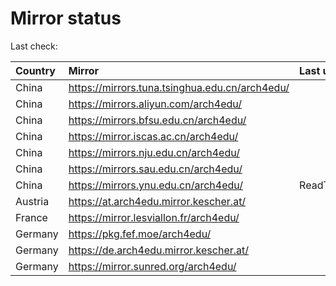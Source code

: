 <script src="./time.js"></script>
# Mirror status
Last check: <script type="text/javascript">localize(1690607720.551765);</script>

|Country|Mirror|Last update|
|:------|:-----|:----------|
|China|https://mirrors.tuna.tsinghua.edu.cn/arch4edu/|<script type="text/javascript">localize(1690568925);</script>|
|China|https://mirrors.aliyun.com/arch4edu/|<script type="text/javascript">localize(1690526132);</script>|
|China|https://mirrors.bfsu.edu.cn/arch4edu/|<script type="text/javascript">localize(1690568925);</script>|
|China|https://mirror.iscas.ac.cn/arch4edu/|<script type="text/javascript">localize(1690568925);</script>|
|China|https://mirrors.nju.edu.cn/arch4edu/|<script type="text/javascript">localize(1690526132);</script>|
|China|https://mirrors.sau.edu.cn/arch4edu/|<script type="text/javascript">localize(1690568925);</script>|
|China|https://mirrors.ynu.edu.cn/arch4edu/|ReadTimeout|
|Austria|https://at.arch4edu.mirror.kescher.at/|<script type="text/javascript">localize(1690568925);</script>|
|France|https://mirror.lesviallon.fr/arch4edu/|<script type="text/javascript">localize(1689402753);</script>|
|Germany|https://pkg.fef.moe/arch4edu/|<script type="text/javascript">localize(1690568925);</script>|
|Germany|https://de.arch4edu.mirror.kescher.at/|<script type="text/javascript">localize(1690568925);</script>|
|Germany|https://mirror.sunred.org/arch4edu/|<script type="text/javascript">localize(1690568925);</script>|

<script src="./tablefilter/tablefilter.js"></script>
<script src="./table.js"></script>